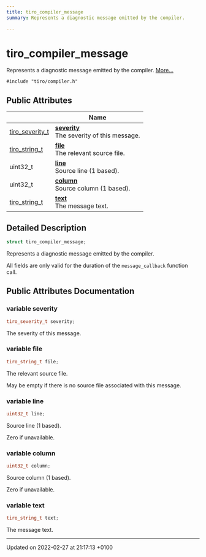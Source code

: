 ```yaml
---
title: tiro_compiler_message
summary: Represents a diagnostic message emitted by the compiler. 

---
```


# tiro_compiler_message



Represents a diagnostic message emitted by the compiler.  [More...](#detailed-description)


`#include "tiro/compiler.h"`

## Public Attributes

|                | Name           |
| -------------- | -------------- |
| [tiro&#95;severity&#95;t](/docs/api/files/compiler&#95;8h#typedef-tiro-severity-t) | **[severity](/docs/api/classes/structtiro__compiler__message#variable-severity)** <br>The severity of this message.  |
| [tiro&#95;string&#95;t](/docs/api/files/def&#95;8h#typedef-tiro-string-t) | **[file](/docs/api/classes/structtiro__compiler__message#variable-file)** <br>The relevant source file.  |
| uint32&#95;t | **[line](/docs/api/classes/structtiro__compiler__message#variable-line)** <br>Source line (1 based).  |
| uint32&#95;t | **[column](/docs/api/classes/structtiro__compiler__message#variable-column)** <br>Source column (1 based).  |
| [tiro&#95;string&#95;t](/docs/api/files/def&#95;8h#typedef-tiro-string-t) | **[text](/docs/api/classes/structtiro__compiler__message#variable-text)** <br>The message text.  |

## Detailed Description

```cpp
struct tiro_compiler_message;
```

Represents a diagnostic message emitted by the compiler. 

All fields are only valid for the duration of the `message_callback` function call. 

## Public Attributes Documentation

### variable severity

```cpp
tiro_severity_t severity;
```

The severity of this message. 

### variable file

```cpp
tiro_string_t file;
```

The relevant source file. 

May be empty if there is no source file associated with this message. 


### variable line

```cpp
uint32_t line;
```

Source line (1 based). 

Zero if unavailable. 


### variable column

```cpp
uint32_t column;
```

Source column (1 based). 

Zero if unavailable. 


### variable text

```cpp
tiro_string_t text;
```

The message text. 

-------------------------------

Updated on 2022-02-27 at 21:17:13 +0100